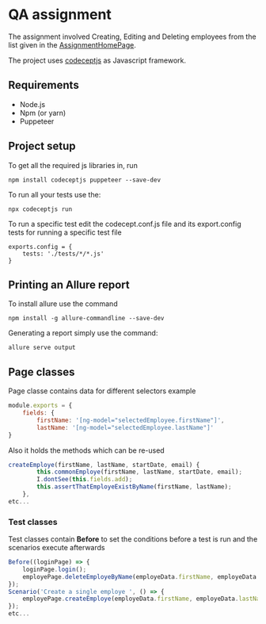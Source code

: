 # QA assignment

The assignment involved Creating, Editing and Deleting employees from the list given in the [AssignmentHomePage](http://cafetownsend-angular-rails.herokuapp.com/login).

The project uses [codeceptjs](https://codecept.io/) as Javascript framework.

## Requirements
* Node.js
* Npm (or yarn)
* Puppeteer

## Project setup
To get all the required js libraries in, run
```
npm install codeceptjs puppeteer --save-dev
```

To run all your tests use the: 
```
npx codeceptjs run
```
To run a specific test edit the codecept.conf.js file and its export.config tests for running a specific test file
```
exports.config = {
	tests: './tests/*/*.js'
}
```

## Printing an Allure report
To install allure use the command 
```
npm install -g allure-commandline --save-dev
```
Generating a report simply use the command:
```
allure serve output
```
    
## Page classes
Page classe contains data for different selectors example
```javascript
module.exports = {
    fields: {
        firstName: '[ng-model="selectedEmployee.firstName"]',
        lastName: '[ng-model="selectedEmployee.lastName"]'
}
```
Also it holds the methods which can be re-used
```javascript
createEmploye(firstName, lastName, startDate, email) {
        this.commonEmploye(firstName, lastName, startDate, email);
        I.dontSee(this.fields.add);
        this.assertThatEmployeExistByName(firstName, lastName);
    },
etc...
```
### Test classes
Test classes contain **Before** to set the conditions before a test is run and the scenarios execute afterwards
```javascript
Before((loginPage) => {
    loginPage.login();
    employePage.deleteEmployeByName(employeData.firstName, employeData.lastName);
});
Scenario('Create a single employe ', () => {
    employePage.createEmploye(employeData.firstName, employeData.lastName, employeData.startDate, employeData.email);
});
etc...
```

